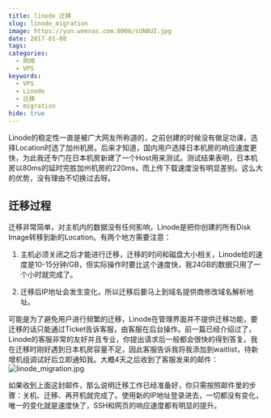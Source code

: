 ```yaml
---
title: linode 迁移
slug: linode_migration
image: https://yun.weenas.com:8006/sUN8UI.jpg
date: 2017-01-08
tags:
categories:
  - 网络
  - VPS
keywords:
  - VPS
  - Linode
  - 迁移
  - migration
hide: true
---
```


Linode的稳定性一直是被广大网友所称道的，之前创建的时候没有做足功课，选择Location时选了加州机房。后来才知道，国内用户选择日本机房的响应速度更快，为此我还专门在日本机房新建了一个Host用来测试。测试结果表明，日本机房以80ms的延时完胜加州机房的220ms，而上传下载速度没有明显差别。这么大的优势，没有理由不切换过去呀。

<!--more-->

## 迁移过程

迁移非常简单，对主机内的数据没有任何影响，Linode是把你创建的所有Disk Image转移到新的Location。有两个地方需要注意：

1. 主机必须关闭之后才能进行迁移，迁移的时间和磁盘大小相关，Linode给的速度是10-15分钟/GB，但实际操作时要比这个速度快，我24GB的数据只用了一个小时就完成了。

2. 迁移后IP地址会发生变化，所以迁移后要马上到域名提供商修改域名解析地址。

可能是为了避免用户进行频繁的迁移，Linode在管理界面并不提供迁移功能，要迁移的话只能通过Ticket告诉客服，由客服在后台操作。前一篇已经介绍过了，Linode的客服非常的友好并且专业，你提出请求后一般都会很快的得到答复。我在迁移时刚好遇到日本机房容量不足，因此客服告诉我将我添加到waitlist，待新增机组调试好后立即通知我。大概4天之后收到了客服发来的邮件：
![linode_migration.jpg](https://yun.weenas.com:8006/6UiDmI.jpg)

如果收到上面这封邮件，那么说明迁移工作已经准备好，你只需按照邮件里的步骤：关机、迁移、再开机就完成了。使用新的IP地址登录进去，一切都没有变化，唯一的变化就是速度快了，SSH和网页的响应速度都有明显的提升。
